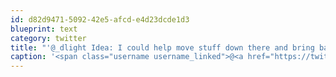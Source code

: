 ```yaml
---
id: d82d9471-5092-42e5-afcd-e4d23dcde1d3
blueprint: text
category: twitter
title: "'@_dlight Idea: I could help move stuff down there and bring back Ikea furniture to @okcolab. Thoughts?"
caption: '<span class="username username_linked">@<a href="https://twitter.com/_dlight" title="Битюцкий Корнилий">_dlight</a></span> Idea: I could help move stuff down there and bring back Ikea furniture to <span class="username username_linked">@<a href="https://twitter.com/okcolab" title="Okanagan coLab">okcolab</a></span>. Thoughts?'
---
```


